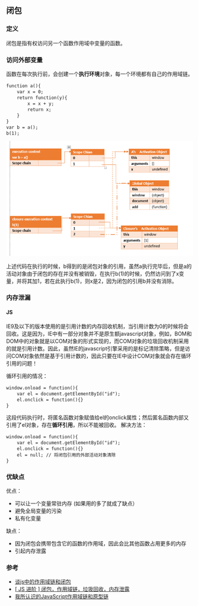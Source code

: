 ## 闭包

### 定义

闭包是指有权访问另一个函数作用域中变量的函数。

### 访问外部变量

函数在每次执行前，会创建一个**执行环境**对象，每一个环境都有自己的作用域链。

```
function a(){
    var x = 0;
    return function(y){
        x = x + y;
        return x;
    }
}
var b = a();
b(1);
```

<img src="../images/js-scope-chain.png" />

上述代码在执行的时候，b得到的是闭包对象的引用，虽然a执行完毕后，但是a的活动对象由于闭包的存在并没有被销毁，在执行b(1)的时候，仍然访问到了x变量，并将其加1，若在此执行b(1)，则x是2，因为闭包的引用b并没有消除。

### 内存泄漏

#### JS

IE9及以下的版本使用的是引用计数的内存回收机制，当引用计数为0的时候将会回收。这是因为，IE中有一部分对象并不是原生额javascript对象，例如，BOM和DOM中的对象就是以COM对象的形式实现的，而COM对象的垃圾回收机制采用的就是引用计数。因此，虽然IE的javascript引擎采用的是标记清除策略，但是访问COM对象依然是基于引用计数的，因此只要在IE中设计COM对象就会存在循环引用的问题！

循环引用的情况：

```
window.onload = function(){
    var el = document.getElementById("id");
    el.onclick = function(){}
}
```

这段代码执行时，将匿名函数对象赋值给el的onclick属性；然后匿名函数内部又引用了el对象，存在**循环引用**，所以不能被回收。
解决方法：

```
window.onload = function(){
    var el = document.getElementById("id");
    el.onclick = function(){}
    el = null; // 将闭包引用的外部活动对象清除
}
```

### 优缺点

优点：

- 可以让一个变量常驻内存 (如果用的多了就成了缺点）
- 避免全局变量的污染
- 私有化变量

缺点：

- 因为闭包会携带包含它的函数的作用域，因此会比其他函数占用更多的内存
- 引起内存泄露

### 参考

- [谈js中的作用域链和闭包](https://segmentfault.com/a/1190000003935661)
- [[ JS 进阶 ] 闭包，作用域链，垃圾回收，内存泄露](https://segmentfault.com/a/1190000002778015)
- [我所认识的JavaScript作用域链和原型链
](https://funteas.com/topic/59f9a92b30b282a732b3439b)